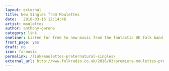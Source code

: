 ```yaml
---
layout: external
title: New Singles from Moulettes
date:   2016-03-16 12:14:46
artist: moulettes
author: anthony-garone
category: link
oneliner: Listen for free to new music from the fantastic UK folk band. Great stuff!
front_page: yes
draft: no
icon: fa-music
permalink: /link/moulettes-preternatural-singles/
external_url: http://www.folkradio.co.uk/2016/03/premiere-moulettes-preternatural/
---
```

